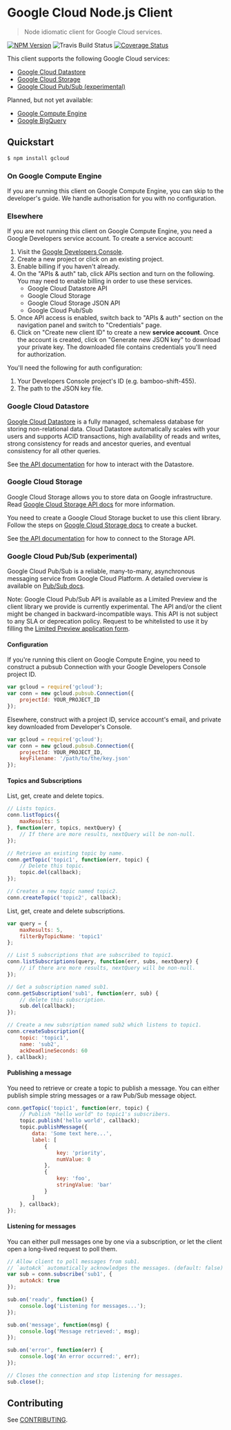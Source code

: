 # Google Cloud Node.js Client
> Node idiomatic client for Google Cloud services.

[![NPM Version](https://img.shields.io/npm/v/gcloud.svg)](https://www.npmjs.org/package/gcloud)
![Travis Build Status](https://travis-ci.org/GoogleCloudPlatform/gcloud-node.svg)
[![Coverage Status](https://img.shields.io/coveralls/GoogleCloudPlatform/gcloud-node.svg)](https://coveralls.io/r/GoogleCloudPlatform/gcloud-node?branch=master)

This client supports the following Google Cloud services:

* [Google Cloud Datastore](https://developers.google.com/datastore/)
* [Google Cloud Storage](https://cloud.google.com/products/cloud-storage/)
* [Google Cloud Pub/Sub (experimental)](https://developers.google.com/pubsub/)

Planned, but not yet available:

* [Google Compute Engine](https://developers.google.com/compute)
* [Google BigQuery](https://developers.google.com/bigquery/)

## Quickstart

```sh
$ npm install gcloud
```

### On Google Compute Engine

If you are running this client on Google Compute Engine, you can skip to the developer's guide. We handle authorisation for you with no configuration.

### Elsewhere

If you are not running this client on Google Compute Engine, you need a Google Developers service account. To create a service account:

1. Visit the [Google Developers Console](https://console.developers.google.com/project).
2. Create a new project or click on an existing project.
3. Enable billing if you haven't already.
4. On the "APIs & auth" tab, click APIs section and turn on the following. You may need to enable billing in order to use these services.
   * Google Cloud Datastore API
   * Google Cloud Storage
   * Google Cloud Storage JSON API
   * Google Cloud Pub/Sub
5. Once API access is enabled, switch back to "APIs & auth" section on the navigation panel and switch to "Credentials" page.
6. Click on "Create new client ID" to create a new **service account**. Once the account is created, click on "Generate new JSON key" to download your private key. The downloaded file contains credentials you'll need for authorization.

You'll need the following for auth configuration:

1. Your Developers Console project's ID (e.g. bamboo-shift-455).
2. The path to the JSON key file.

### Google Cloud Datastore

[Google Cloud Datastore](https://developers.google.com/datastore/) is a fully managed, schemaless database for storing non-relational data. Cloud Datastore automatically scales with your users and supports ACID transactions, high availability of reads and writes, strong consistency for reads and ancestor queries, and eventual consistency for all other queries.

See [the API documentation](https://googlecloudplatform.github.io/module-datastore.html) for how to interact with the Datastore.

### Google Cloud Storage

Google Cloud Storage allows you to store data on Google infrastructure. Read [Google Cloud Storage API docs](https://developers.google.com/storage/) for more information.

You need to create a Google Cloud Storage bucket to use this client library. Follow the steps on [Google Cloud Storage docs](https://developers.google.com/storage/) to create a bucket.

See [the API documentation](https://googlecloudplatform.github.io/module-storage.html) for how to connect to the Storage API.

### Google Cloud Pub/Sub (experimental)

Google Cloud Pub/Sub is a reliable, many-to-many, asynchronous messaging
service from Google Cloud Platform. A detailed overview is available on
[Pub/Sub docs](https://developers.google.com/pubsub/overview).

Note: Google Cloud Pub/Sub API is available as a Limited Preview and the
client library we provide is currently experimental. The API and/or the
client might be changed in backward-incompatible ways.
This API is not subject to any SLA or deprecation policy. Request to be
whitelisted to use it by filling the [Limited Preview application form](https://docs.google.com/a/google.com/forms/d/1IQY4LAbISLa86uxRv2dKAzkeWOyNZda_tUn7xgVYeoE/viewform).

#### Configuration

If you're running this client on Google Compute Engine, you need to construct
a pubsub Connection with your Google Developers Console project ID.

```js
var gcloud = require('gcloud');
var conn = new gcloud.pubsub.Connection({
    projectId: YOUR_PROJECT_ID
});
```

Elsewhere, construct with a project ID, service account's email, and private key downloaded from Developer's Console.

```js
var gcloud = require('gcloud');
var conn = new gcloud.pubsub.Connection({
    projectId: YOUR_PROJECT_ID,
    keyFilename: '/path/to/the/key.json'
});
```

#### Topics and Subscriptions

List, get, create and delete topics.

```js
// Lists topics.
conn.listTopics({
    maxResults: 5
}, function(err, topics, nextQuery) {
    // If there are more results, nextQuery will be non-null.
});

// Retrieve an existing topic by name.
conn.getTopic('topic1', function(err, topic) {
    // Delete this topic.
    topic.del(callback);
});

// Creates a new topic named topic2.
conn.createTopic('topic2', callback);
```

List, get, create and delete subscriptions.

```js
var query = {
    maxResults: 5,
    filterByTopicName: 'topic1'
};

// List 5 subscriptions that are subscribed to topic1.
conn.listSubscriptions(query, function(err, subs, nextQuery) {
    // if there are more results, nextQuery will be non-null.
});

// Get a subscription named sub1.
conn.getSubscription('sub1', function(err, sub) {
    // delete this subscription.
    sub.del(callback);
});

// Create a new subsription named sub2 which listens to topic1.
conn.createSubscription({
    topic: 'topic1',
    name: 'sub2',
    ackDeadlineSeconds: 60
}, callback);
```

#### Publishing a message

You need to retrieve or create a topic to publish a message. You can either
publish simple string messages or a raw Pub/Sub message object.

```js
conn.getTopic('topic1', function(err, topic) {
    // Publish "hello world" to topic1's subscribers.
    topic.publish('hello world', callback);
    topic.publishMessage({
        data: 'Some text here...',
        label: [
            {
                key: 'priority',
                numValue: 0
            },
            {
                key: 'foo',
                stringValue: 'bar'
            }
        ]
    }, callback);
});
```

#### Listening for messages

You can either pull messages one by one via a subscription, or let the client
open a long-lived request to poll them.

```js
// Allow client to poll messages from sub1.
// `autoAck` automatically acknowledges the messages. (default: false)
var sub = conn.subscribe('sub1', {
    autoAck: true
});

sub.on('ready', function() {
    console.log('Listening for messages...');
});

sub.on('message', function(msg) {
    console.log('Message retrieved:', msg);
});

sub.on('error', function(err) {
    console.log('An error occurred:', err);
});

// Closes the connection and stop listening for messages.
sub.close();
```

## Contributing

See [CONTRIBUTING](CONTRIBUTING.md).
